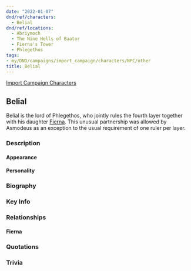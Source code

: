 ```yaml
---
date: "2022-01-07"
dnd/ref/characters:
  - Belial
dnd/ref/locations:
  - Abriymoch
  - The Nine Hells of Baator
  - Fierna's Tower
  - Phlegethos
tags:
- my/DND/campaigns/import_campaign/characters/NPC/other
title: Belial
---
```


[Import Campaign Characters](/dnd/characters/)

## Belial

Belial is the lord of Phlegethos, who jointly rules the fourth layer together with his daughter [Fierna](/dnd/npcs/fierna). This unusual partnership was allowed by Asmodeus as an exception to the usual requirement of one ruler per layer.

### Description

#### Appearance

#### Personality

### Biography

### Key Info

### Relationships

#### Fierna

### Quotations

### Trivia
